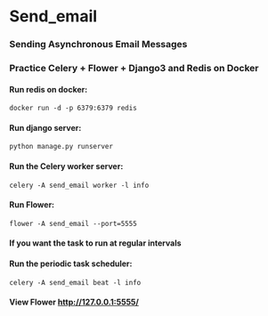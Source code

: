 # Send_email

### Sending Asynchronous Email Messages
### Practice Celery + Flower +  Django3 and Redis on Docker


#### Run redis on docker:
```
docker run -d -p 6379:6379 redis
```

#### Run django server:
```
python manage.py runserver
```

#### Run the Celery worker server:
```
celery -A send_email worker -l info
```

#### Run Flower:
```
flower -A send_email --port=5555
```

#### If you want the task to run at regular intervals
#### Run the periodic task scheduler:
```
celery -A send_email beat -l info
```

#### View Flower http://127.0.0.1:5555/
